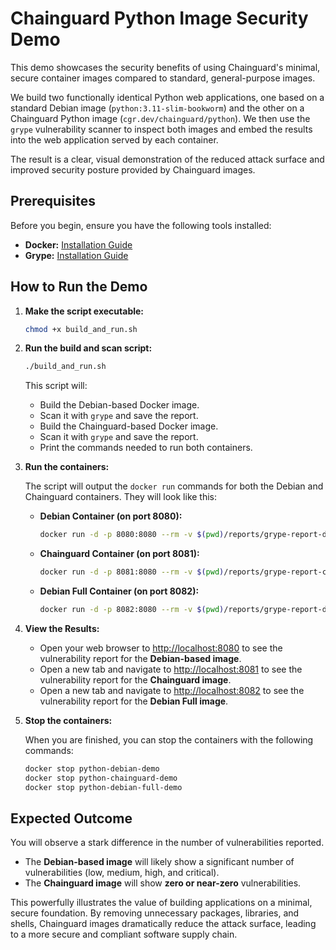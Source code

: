 
# Chainguard Python Image Security Demo

This demo showcases the security benefits of using Chainguard's minimal, secure container images compared to standard, general-purpose images.

We build two functionally identical Python web applications, one based on a standard Debian image (`python:3.11-slim-bookworm`) and the other on a Chainguard Python image (`cgr.dev/chainguard/python`). We then use the `grype` vulnerability scanner to inspect both images and embed the results into the web application served by each container.

The result is a clear, visual demonstration of the reduced attack surface and improved security posture provided by Chainguard images.

## Prerequisites

Before you begin, ensure you have the following tools installed:

*   **Docker:** [Installation Guide](https://docs.docker.com/engine/install/)
*   **Grype:** [Installation Guide](https://github.com/anchore/grype)

## How to Run the Demo

1.  **Make the script executable:**

    ```bash
    chmod +x build_and_run.sh
    ```

2.  **Run the build and scan script:**

    ```bash
    ./build_and_run.sh
    ```

    This script will:
    *   Build the Debian-based Docker image.
    *   Scan it with `grype` and save the report.
    *   Build the Chainguard-based Docker image.
    *   Scan it with `grype` and save the report.
    *   Print the commands needed to run both containers.

3.  **Run the containers:**

    The script will output the `docker run` commands for both the Debian and Chainguard containers. They will look like this:

    *   **Debian Container (on port 8080):**

        ```bash
        docker run -d -p 8080:8080 --rm -v $(pwd)/reports/grype-report-debian.json:/app/grype-report.json:ro --name python-debian-demo python-debian-demo
        ```

    *   **Chainguard Container (on port 8081):**

        ```bash
        docker run -d -p 8081:8080 --rm -v $(pwd)/reports/grype-report-chainguard.json:/app/grype-report.json:ro --name python-chainguard-demo python-chainguard-demo
        ```

    *   **Debian Full Container (on port 8082):**

        ```bash
        docker run -d -p 8082:8080 --rm -v $(pwd)/reports/grype-report-debian-full.json:/app/grype-report.json:ro --name python-debian-full-demo python-debian-full-demo
        ```

4.  **View the Results:**

    *   Open your web browser to [http://localhost:8080](http://localhost:8080) to see the vulnerability report for the **Debian-based image**.
    *   Open a new tab and navigate to [http://localhost:8081](http://localhost:8081) to see the vulnerability report for the **Chainguard image**.
    *   Open a new tab and navigate to [http://localhost:8082](http://localhost:8082) to see the vulnerability report for the **Debian Full image**.

5.  **Stop the containers:**

    When you are finished, you can stop the containers with the following commands:

    ```bash
    docker stop python-debian-demo
    docker stop python-chainguard-demo
    docker stop python-debian-full-demo
    ```

## Expected Outcome

You will observe a stark difference in the number of vulnerabilities reported.

*   The **Debian-based image** will likely show a significant number of vulnerabilities (low, medium, high, and critical).
*   The **Chainguard image** will show **zero or near-zero** vulnerabilities.

This powerfully illustrates the value of building applications on a minimal, secure foundation. By removing unnecessary packages, libraries, and shells, Chainguard images dramatically reduce the attack surface, leading to a more secure and compliant software supply chain.
